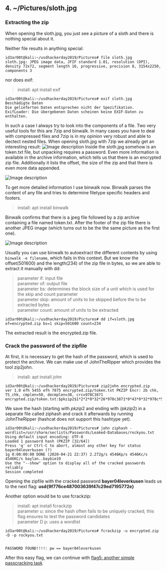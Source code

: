 ## 4. ~/Pictures/sloth.jpg

### Extracting the zip

When opening the sloth.jpg, you just see a picture of a sloth and there is nothing special about it.

Neither file results in anything special:
```console
id3ar00t@kali:~/usdhackerday2019/Pictures# file sloth.jpg 
sloth.jpg: JPEG image data, JFIF standard 1.01, resolution (DPI), density 72x72, segment length 16, progressive, precision 8, 3154x2250, components 3
```

nor does exif:
> install: apt install exif

```console
id3ar00t@kali:~/usdhackerday2019/Pictures# exif sloth.jpg 
Beschädigte Daten
Die gelieferten Daten entsprechen nicht der Spezifikation.
ExifLoader: Die übergebenen Daten scheinen keine EXIF-Daten zu enthalten.
```

In such a case I always try to look into the components of a file. Two very useful tools for this are 7zip and binwalk. In many cases you have to deal with compressed files and 7zip is in my opinion very robust and able to dectect nested files. When opening sloth.jpg with 7zip we already get an interesting result:
![Image description](https://github.com/Id3aFly/usdhackerdays2019/blob/master/images/sloth7zip.jpg)
Inside the sloth.jpg somehow is an token.txt file, but unpacking requires a password.
Even more information is available in the archive information, which tells us that there is an encrypted zip file. Additionally it lists the offset, the size of the zip and that there is even more data appended.  


![Image description](https://github.com/Id3aFly/usdhackerdays2019/blob/master/images/sloth7zip2.jpg)


To get more detailed information I use binwalk now. Binwalk parses the content of any file and tries to determine filetype specific headers and footers.  
> install: apt install binwalk  

Binwalk confirms that there is a jpeg file followed by a zip archive containing a file named token.txt. After the footer of the zip file there is another JPEG image (which turns out to be the the same picture as the first one).  

![Image description](https://github.com/Id3aFly/usdhackerdays2019/blob/master/images/slothBinwalk.jpg)

Usually you can use binwalk to autoextract the different contents by using `binwalk -e filename`, which fails in this context.
But we know the offset(501600) and the length(234) of the zip file in bytes, so we are able to extract it manually with dd:

> parameter if: input file  
> parameter of: output file  
> parameter bs: determines the  block size of a unit which is used for the skip and count parameter  
> parameter skip: amount of units to be skipped before the to be extracted bytes  
> parameter count: amount of units to be extracted  

```console
id3ar00t@kali:~/usdhackerday2019/Pictures# dd if=sloth.jpg of=encrypted.zip bs=1 skip=501600 count=234
```
The extracted result is the encrypted.zip file. 

### Crack the password of the zipfile

At first, it is necessary to get the hash of the password, which is used to protect the archive. We can make use of JohnTheRipper which provides the tool zip2john.
> install: apt install john

```console
id3ar00t@kali:~/usdhackerday2019/Pictures# zip2john encrypted.zip 
ver 1.0 efh 5455 efh 7875 encrypted.zip/token.txt PKZIP Encr: 2b chk, TS_chk, cmplen=50, decmplen=38, crc=978C3871
encrypted.zip/token.txt:$pkzip2$1*2*2*0*32*26*978c3871*0*43*0*32*978c*56f6*ca5a20c584c14a89f753015f8ba24d6cf4bcdfb614d6649175e5554e643f96fec275159a4afd58a3c9ad97958ab0a07db910*$/pkzip2$:token.txt:encrypted.zip::encrypted.zip
```

We save the hash (starting with $pkzip2$ and ending with $/pkzip2$) in a separate file called ziphash and crack it afterwards by running JohnTheRipper (hashcat does not support this hashtype yet).
```console
id3ar00t@kali:~/usdhackerday2019/Pictures# john ziphash -wordlist=/usr/share/seclists/Passwords/Leaked-Databases/rockyou.txt
Using default input encoding: UTF-8
Loaded 1 password hash (PKZIP [32/64])
Press 'q' or Ctrl-C to abort, almost any other key for status
bayer04leverkusen (?)
1g 0:00:00:00 DONE (2020-04-21 22:37) 2.272g/s 4546Kp/s 4546Kc/s 4546KC/s baylan..baybie19
Use the "--show" option to display all of the cracked passwords reliably
Session completed
```

Opening the zipfile with the cracked password __bayer04leverkusen__ leads us to the next flag:
__usd{9f776ce487003639f47c29ed7195772e}__

Another option would be to use fcrackzip:
> install: apt install fcrackzip  
> parameter u: since the hash often fails to be uniquely cracked, this flag ensures to test the password candidates  
> parameter D p: uses a wordlist  

```console
id3ar00t@kali:~/usdhackerday2019/Pictures# fcrackzip -u encrypted.zip -D -p rockyou.txt


PASSWORD FOUND!!!!: pw == bayer04leverkusen
```

After this easy flag, we can continue with [flag5: another simple passcracking task](flag5-secret.md)
